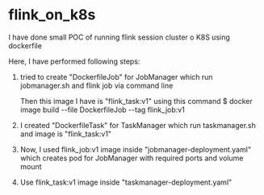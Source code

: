 # flink_on_k8s
I have done small POC of running flink session cluster o K8S using dockerfile

Here, I have performed following steps:

  1. tried to create "DockerfileJob" for JobManager  which run jobmanager.sh and flink job via command line

     Then this image I have is "flink_task:v1" using this command $ docker image build --file DockerfileJob --tag flink_job:v1 

  2. I created "DockerfileTask" for TaskManager which run taskmanager.sh and image is "flink_task:v1"

  3. Now, I used flink_job:v1 image inside "jobmanager-deployment.yaml" which creates pod for JobManager with required ports and volume    
      mount

  4. Use flink_task:v1 image inside "taskmanager-deployment.yaml"





